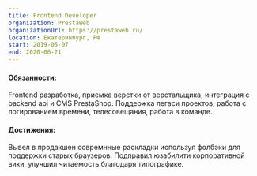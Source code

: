 ```yaml
---
title: Frontend Developer
organization: PrestaWeb 
organizationUrl: https://prestaweb.ru/
location: Екатеринбург, РФ
start: 2019-05-07
end: 2020-06-21
---
```


#### Обязанности:

Frontend разработка, приемка верстки от верстальщика, интеграция с backend api и CMS PrestaShop. Поддержка легаси проектов, работа с логированием времени, телесовещания, работа в команде.

#### Достижения:

Вывел в продакшен совремнные раскладки используя фолбэки для поддержки старых браузеров. Подправил юзабилити корпоративной вики, улучшил читаемость благодаря типографике.
